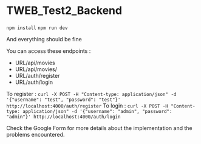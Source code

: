 # TWEB_Test2_Backend

``npm install``
``npm run dev``

And everything should be fine

You can access these endpoints : 
- URL/api/movies
- URL/api/movies/<pageNumber>
- URL/auth/register
- URL/auth/login

To register : ``curl -X POST -H "Content-type: application/json" -d '{"username": "test", "password": "test"}' http://localhost:4000/auth/register``
To login : ``curl -X POST -H "Content-type: application/json" -d '{"username": "admin", "password": "admin"}' http://localhost:4000/auth/login``

Check the Google Form for more details about the implementation and the problems encountered.